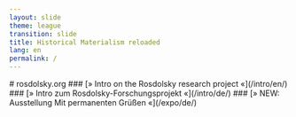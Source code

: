 ```yaml
---
layout: slide
theme: league
transition: slide
title: Historical Materialism reloaded
lang: en
permalink: /
---
```


<section data-markdown>
# rosdolsky.org
### [» Intro on the Rosdolsky research project «](/intro/en/)
### [» Intro zum Rosdolsky-Forschungsprojekt «](/intro/de/)
### [» NEW: Ausstellung Mit permanenten Grüßen «](/expo/de/)
</section>
